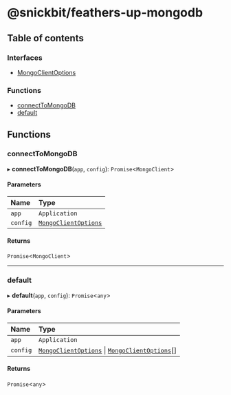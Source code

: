 # @snickbit/feathers-up-mongodb

## Table of contents

### Interfaces

- [MongoClientOptions](interfaces/MongoClientOptions.md)

### Functions

- [connectToMongoDB](README.md#connecttomongodb)
- [default](README.md#default)

## Functions

### connectToMongoDB

▸ **connectToMongoDB**(`app`, `config`): `Promise`<`MongoClient`\>

#### Parameters

| Name | Type |
| :------ | :------ |
| `app` | `Application` |
| `config` | [`MongoClientOptions`](interfaces/MongoClientOptions.md) |

#### Returns

`Promise`<`MongoClient`\>

___

### default

▸ **default**(`app`, `config`): `Promise`<`any`\>

#### Parameters

| Name | Type |
| :------ | :------ |
| `app` | `Application` |
| `config` | [`MongoClientOptions`](interfaces/MongoClientOptions.md) \| [`MongoClientOptions`](interfaces/MongoClientOptions.md)[] |

#### Returns

`Promise`<`any`\>
